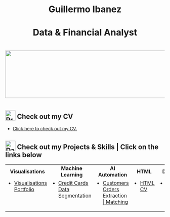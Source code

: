 
<div align="center">
  <h1>Guillermo Ibanez</h1>
  <p>
  </p>
  <h1>
    Data & Financial Analyst
</h1>
   <h1><img src="https://user-images.githubusercontent.com/74038190/221352987-68da234d-4d62-4e9d-9d7f-098dc657c2dc.gif" width="700" height="150"><h1>
</div>
<div>
  <h2>
    <img src="https://raw.githubusercontent.com/Tarikul-Islam-Anik/Animated-Fluent-Emojis/master/Emojis/Objects/Clipboard.png" alt="Presentation Icon" width="32" height="32" style="vertical-align: -0.25em;"> 
    Check out my CV
  </h2>
  <ul>
    <li><a href="https://github.com/GuillermoIbanez/CV_Guillermo_Ibanez/blob/main/README.md">Click here to check out my CV.</a></li>
  </ul>
</div>
<div>
  <h2>
    <img src="https://raw.githubusercontent.com/Tarikul-Islam-Anik/Animated-Fluent-Emojis/master/Emojis/Objects/Bar%20Chart.png" alt="Data Icon" width="32" height="32" style="vertical-align: -0.25em;">
    Check out my Projects & Skills | Click on the links below
  </h2>
<table>
  <tr>
    <td align="center"><b>Visualisations</b></td>
    <td align="center"><b>Machine Learning</b></td>
    <td align="center"><b>AI Automation</b></td>
    <td align="center"><b>HTML</b></td>
    <td align="center"><b>Dashboards</b></td>
  </tr>
  <tr>
    <td align="left" valign="top">
      <ul style="margin-top: 0; padding-left: 20px; text-align: left;">
        <li><a href="https://github.com/GuillermoIbanez/Visualisations_Portfolio/blob/main/README.md">Visualisations Portfolio</a></li>
      </ul>
    </td>
    <td align="left" valign="top">
      <ul style="margin-top: 0; padding-left: 20px; text-align: left;">
        <li><a href="https://github.com/GuillermoIbanez/Project-Machine_Learning/blob/main/README.md">Credit Cards Data Segmentation</a></li>
      </ul>
    </td>
    <td align="left" valign="top">
      <ul style="margin-top: 0; padding-left: 20px; text-align: left;">
        <li><a href="https://github.com/GuillermoIbanez/Project-AI_Automation/blob/main/README.md">Customers Orders Extraction | Matching</a></li>
      </ul>
    </td>
        <td align="left" valign="top">
      <ul style="margin-top: 0; padding-left: 20px; text-align: left;">
        <li><a href="https://github.com/GuillermoIbanez/Project-HTML/blob/main/README.md">HTML CV</a></li>
      </ul>
    </td>
      <td align="left" valign="top">
      <ul style="margin-top: 0; padding-left: 20px; text-align: left;">
        <li><a href="https://github.com/GuillermoIbanez/Dashboards/blob/main/README.md">Dashboards</a></li>
      </ul>
    </td>
  </tr>
</table>

